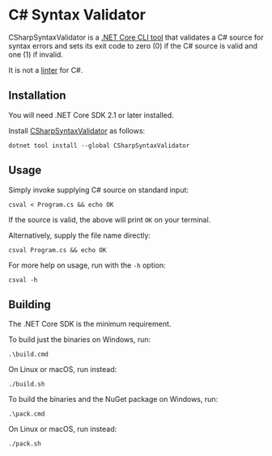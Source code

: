 # C# Syntax Validator

CSharpSyntaxValidator is a [.NET Core CLI tool][dotnet-tool] that validates a
C# source for syntax errors and sets its exit code to zero (0) if the C#
source is valid and one (1) if invalid.

It is not a [linter] for C#.


## Installation

You will need .NET Core SDK 2.1 or later installed.

Install [CSharpSyntaxValidator][csval] as follows:

    dotnet tool install --global CSharpSyntaxValidator


## Usage

Simply invoke supplying C# source on standard input:

    csval < Program.cs && echo OK

If the source is valid, the above will print `OK` on your terminal.

Alternatively, supply the file name directly:

    csval Program.cs && echo OK

For more help on usage, run with the `-h` option:

    csval -h


## Building

The .NET Core SDK is the minimum requirement.

To build just the binaries on Windows, run:

    .\build.cmd

On Linux or macOS, run instead:

    ./build.sh

To build the binaries and the NuGet package on Windows, run:

    .\pack.cmd

On Linux or macOS, run instead:

    ./pack.sh


[csval]: https://www.nuget.org/packages/CSharpSyntaxValidator/
[dotnet-tool]: https://docs.microsoft.com/en-us/dotnet/core/tools/global-tools
[linter]: https://en.wikipedia.org/wiki/Lint_(software)
